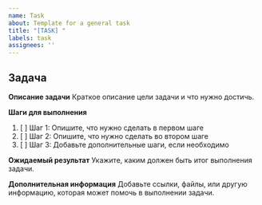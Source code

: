 ```yaml
---
name: Task
about: Template for a general task
title: "[TASK] "
labels: task
assignees: ''
---
```


## Задача

**Описание задачи**
Краткое описание цели задачи и что нужно достичь.

**Шаги для выполнения**
1. [ ] Шаг 1: Опишите, что нужно сделать в первом шаге
2. [ ] Шаг 2: Опишите, что нужно сделать во втором шаге
3. [ ] Шаг 3: Добавьте дополнительные шаги, если необходимо

**Ожидаемый результат**
Укажите, каким должен быть итог выполнения задачи.

**Дополнительная информация**
Добавьте ссылки, файлы, или другую информацию, которая может помочь в выполнении задачи.
